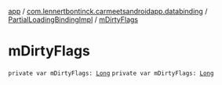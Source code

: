 [app](../../index.md) / [com.lennertbontinck.carmeetsandroidapp.databinding](../index.md) / [PartialLoadingBindingImpl](index.md) / [mDirtyFlags](./m-dirty-flags.md)

# mDirtyFlags

`private var mDirtyFlags: `[`Long`](https://kotlinlang.org/api/latest/jvm/stdlib/kotlin/-long/index.html)
`private var mDirtyFlags: `[`Long`](https://kotlinlang.org/api/latest/jvm/stdlib/kotlin/-long/index.html)
